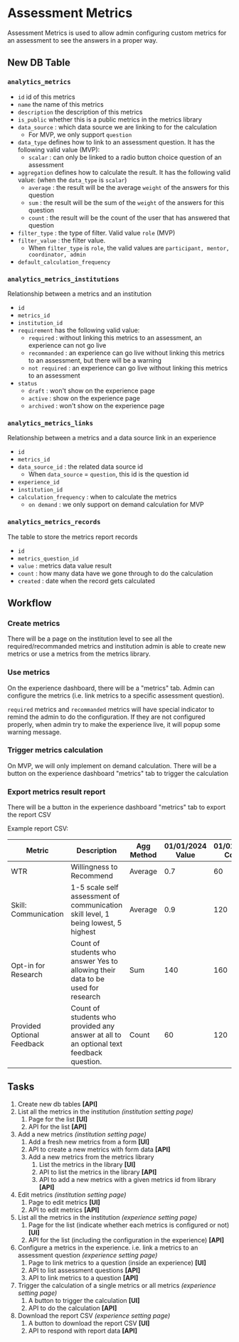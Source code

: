 # Assessment Metrics

Assessment Metrics is used to allow admin configuring custom metrics for an assessment to see the answers in a proper way.

## New DB Table

### `analytics_metrics`

* `id` id of this metrics
* `name` the name of this metrics
* `description` the description of this metrics
* `is_public` whether this is a public metrics in the metrics library
* `data_source` : which data source we are linking to for the calculation
  * For MVP, we only support `question`
* `data_type` defines how to link to an assessment question. It has the following valid value (MVP):
  * `scalar` : can only be linked to a radio button choice question of an assessment
* `aggregation` defines how to calculate the result. It has the following valid value: (when the `data_type` is `scalar`)
  * `average` : the result will be the average `weight` of the answers for this question
  * `sum` : the result will be the sum of the `weight` of the answers for this question
  * `count` : the result will be the count of the user that has answered that question
* `filter_type` : the type of filter. Valid value `role` (MVP)
* `filter_value` : the filter value.
  * When `filter_type` is `role`, the valid values are `participant, mentor, coordinator, admin`
* `default_calculation_frequency`

### `analytics_metrics_institutions`

Relationship between a metrics and an institution

* `id`
* `metrics_id`
* `institution_id`
* `requirement` has the following valid value:
  * `required` : without linking this metrics to an assessment, an experience can not go live
  * `recommanded` : an experience can go live without linking this metrics to an assessment, but there will be a warning
  * `not required` : an experience can go live without linking this metrics to an assessment
* `status`
  * `draft` : won't show on the experience page
  * `active` : show on the experience page
  * `archived` : won't show on the experience page

### `analytics_metrics_links`

Relationship between a metrics and a data source link in an experience

* `id`
* `metrics_id`
* `data_source_id` : the related data source id
  * When `data_source` = `question`, this id is the question id
* `experience_id`
* `institution_id`
* `calculation_frequency` : when to calculate the metrics
  * `on demand` : we only support on demand calculation for MVP

### `analytics_metrics_records`

The table to store the metrics report records

* `id`
* `metrics_question_id`
* `value` : metrics data value result
* `count` : how many data have we gone through to do the calculation
* `created` : date when the record gets calculated

## Workflow

### Create metrics

There will be a page on the institution level to see all the required/recommanded metrics and institution admin is able to create new metrics or use a metrics from the metrics library.

### Use metrics

On the experience dashboard, there will be a "metrics" tab. Admin can configure the metrics (i.e. link metrics to a specific assessment question).

`required` metrics and `recommanded` metrics will have special indicator to remind the admin to do the configuration. If they are not configured properly, when admin try to make the experience live, it will popup some warning message.

### Trigger metrics calculation

On MVP, we will only implement on demand calculation. There will be a button on the experience dashboard "metrics" tab to trigger the calculation

### Export metrics result report

There will be a button in the experience dashboard "metrics" tab to export the report CSV

Example report CSV:

| Metric         | Description    | Agg Method | 01/01/2024 Value | 01/01/2024 Count | 01/10/2024 Value | 01/10/2024 Count |
|----------------|-------------------|------------|------------|-----------------|-----------------|-----------------|
| WTR        | Willingness to Recommend      | Average    | 0.7             | 60        | 0.6        | 100             |
| Skill: Communication     | 1-5 scale self assessment of communication skill level, 1 being lowest, 5 highest | Average    | 0.9             | 120             | 0.8             | 150             |
| Opt-in for Research      | Count of students who answer Yes to allowing their data to be used for research     | Sum        | 140             | 160             | 170             | 200             |
| Provided Optional Feedback | Count of students who provided any answer at all to an optional text feedback question.  | Count      | 60              | 120             | 75              | 150             |

## Tasks

1. Create new db tables **[API]**
2. List all the metrics in the institution *(institution setting page)*
   1. Page for the list **[UI]**
   2. API for the list **[API]**
3. Add a new metrics *(institution setting page)*
   1. Add a fresh new metrics from a form **[UI]**
   2. API to create a new metrics with form data **[API]**
   3. Add a new metrics from the metrics library
      1. List the metrics in the library **[UI]**
      2. API to list the metrics in the library **[API]**
      3. API to add a new metrics with a given metrics id from library **[API]**
4. Edit metrics *(institution setting page)*
   1. Page to edit metrics **[UI]**
   2. API to edit metrics **[API]**
5. List all the metrics in the institution *(experience setting page)*
   1. Page for the list (indicate whether each metrics is configured or not) **[UI]**
   2. API for the list (including the configuration in the experience) **[API]**
6. Configure a metrics in the experience. i.e. link a metrics to an assessment question *(experience setting page)*
   1. Page to link metrics to a question (inside an experience) **[UI]**
   2. API to list assessment questions **[API]**
   3. API to link metrics to a question **[API]**
7. Trigger the calculation of a single metrics or all metrics *(experience setting page)*
   1. A button to trigger the calculation **[UI]**
   2. API to do the calculation **[API]**
8. Download the report CSV *(experience setting page)*
   1. A button to download the report CSV **[UI]**
   2. API to respond with report data **[API]**
